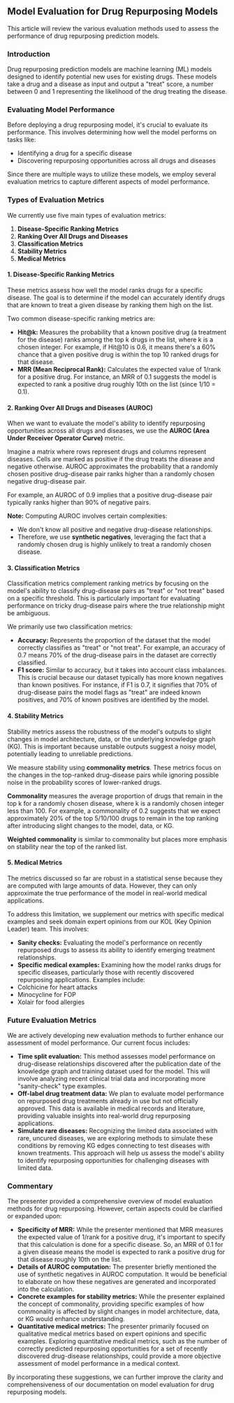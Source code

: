## Model Evaluation for Drug Repurposing Models

This article will review the various evaluation methods used to assess the performance of drug
repurposing prediction models.

### Introduction

Drug repurposing prediction models are machine learning (ML) models designed to identify potential
new uses for existing drugs. These models take a drug and a disease as input and output a "treat"
score, a number between 0 and 1 representing the likelihood of the drug treating the disease.

### Evaluating Model Performance

Before deploying a drug repurposing model, it's crucial to evaluate its performance. This involves
determining how well the model performs on tasks like:

- Identifying a drug for a specific disease
- Discovering repurposing opportunities across all drugs and diseases

Since there are multiple ways to utilize these models, we employ several evaluation metrics to
capture different aspects of model performance.

### Types of Evaluation Metrics

We currently use five main types of evaluation metrics:

1. **Disease-Specific Ranking Metrics**
2. **Ranking Over All Drugs and Diseases**
3. **Classification Metrics**
4. **Stability Metrics**
5. **Medical Metrics**

#### 1. Disease-Specific Ranking Metrics

These metrics assess how well the model ranks drugs for a specific disease. The goal is to determine
if the model can accurately identify drugs that are known to treat a given disease by ranking them
high on the list.

Two common disease-specific ranking metrics are:

- **Hit@k:** Measures the probability that a known positive drug (a treatment for the disease) ranks
  among the top k drugs in the list, where k is a chosen integer. For example, if Hit@10 is 0.6, it
  means there's a 60% chance that a given positive drug is within the top 10 ranked drugs for that
  disease.
- **MRR (Mean Reciprocal Rank):** Calculates the expected value of 1/rank for a positive drug. For
  instance, an MRR of 0.1 suggests the model is expected to rank a positive drug roughly 10th on the
  list (since 1/10 = 0.1).

#### 2. Ranking Over All Drugs and Diseases (AUROC)

When we want to evaluate the model's ability to identify repurposing opportunities across all drugs
and diseases, we use the **AUROC (Area Under Receiver Operator Curve)** metric.

Imagine a matrix where rows represent drugs and columns represent diseases. Cells are marked as
positive if the drug treats the disease and negative otherwise. AUROC approximates the probability
that a randomly chosen positive drug-disease pair ranks higher than a randomly chosen negative
drug-disease pair.

For example, an AUROC of 0.9 implies that a positive drug-disease pair typically ranks higher than
90% of negative pairs.

**Note:** Computing AUROC involves certain complexities:

- We don't know all positive and negative drug-disease relationships.
- Therefore, we use **synthetic negatives**, leveraging the fact that a randomly chosen drug is
  highly unlikely to treat a randomly chosen disease.

#### 3. Classification Metrics

Classification metrics complement ranking metrics by focusing on the model's ability to classify
drug-disease pairs as "treat" or "not treat" based on a specific threshold. This is particularly
important for evaluating performance on tricky drug-disease pairs where the true relationship might
be ambiguous.

We primarily use two classification metrics:

- **Accuracy:** Represents the proportion of the dataset that the model correctly classifies as
  "treat" or "not treat". For example, an accuracy of 0.7 means 70% of the drug-disease pairs in the
  dataset are correctly classified.
- **F1 score:** Similar to accuracy, but it takes into account class imbalances. This is crucial
  because our dataset typically has more known negatives than known positives. For instance, if F1
  is 0.7, it signifies that 70% of drug-disease pairs the model flags as "treat" are indeed known
  positives, and 70% of known positives are identified by the model.

#### 4. Stability Metrics

Stability metrics assess the robustness of the model's outputs to slight changes in model
architecture, data, or the underlying knowledge graph (KG). This is important because unstable
outputs suggest a noisy model, potentially leading to unreliable predictions.

We measure stability using **commonality metrics**. These metrics focus on the changes in the
top-ranked drug-disease pairs while ignoring possible noise in the probability scores of
lower-ranked drugs.

**Commonality** measures the average proportion of drugs that remain in the top k for a randomly
chosen disease, where k is a randomly chosen integer less than 100. For example, a commonality of
0.2 suggests that we expect approximately 20% of the top 5/10/100 drugs to remain in the top ranking
after introducing slight changes to the model, data, or KG.

**Weighted commonality** is similar to commonality but places more emphasis on stability near the
top of the ranked list.

#### 5. Medical Metrics

The metrics discussed so far are robust in a statistical sense because they are computed with large
amounts of data. However, they can only approximate the true performance of the model in real-world
medical applications.

To address this limitation, we supplement our metrics with specific medical examples and seek domain
expert opinions from our KOL (Key Opinion Leader) team. This involves:

- **Sanity checks:** Evaluating the model's performance on recently repurposed drugs to assess its
  ability to identify emerging treatment relationships.
- **Specific medical examples:** Examining how the model ranks drugs for specific diseases,
  particularly those with recently discovered repurposing applications. Examples include:
- Colchicine for heart attacks
- Minocycline for FOP
- Xolair for food allergies

### Future Evaluation Metrics

We are actively developing new evaluation methods to further enhance our assessment of model
performance. Our current focus includes:

- **Time split evaluation:** This method assesses model performance on drug-disease relationships
  discovered after the publication date of the knowledge graph and training dataset used for the
  model. This will involve analyzing recent clinical trial data and incorporating more
  "sanity-check" type examples.
- **Off-label drug treatment data:** We plan to evaluate model performance on repurposed drug
  treatments already in use but not officially approved. This data is available in medical records
  and literature, providing valuable insights into real-world drug repurposing applications.
- **Simulate rare diseases:** Recognizing the limited data associated with rare, uncured diseases,
  we are exploring methods to simulate these conditions by removing KG edges connecting to test
  diseases with known treatments. This approach will help us assess the model's ability to identify
  repurposing opportunities for challenging diseases with limited data.

### Commentary

The presenter provided a comprehensive overview of model evaluation methods for drug repurposing.
However, certain aspects could be clarified or expanded upon:

- **Specificity of MRR:** While the presenter mentioned that MRR measures the expected value of
  1/rank for a positive drug, it's important to specify that this calculation is done for a specific
  disease. So, an MRR of 0.1 for a given disease means the model is expected to rank a positive drug
  for that disease roughly 10th on the list.
- **Details of AUROC computation:** The presenter briefly mentioned the use of synthetic negatives
  in AUROC computation. It would be beneficial to elaborate on how these negatives are generated and
  incorporated into the calculation.
- **Concrete examples for stability metrics:** While the presenter explained the concept of
  commonality, providing specific examples of how commonality is affected by slight changes in model
  architecture, data, or KG would enhance understanding.
- **Quantitative medical metrics:** The presenter primarily focused on qualitative medical metrics
  based on expert opinions and specific examples. Exploring quantitative medical metrics, such as
  the number of correctly predicted repurposing opportunities for a set of recently discovered
  drug-disease relationships, could provide a more objective assessment of model performance in a
  medical context.

By incorporating these suggestions, we can further improve the clarity and comprehensiveness of our
documentation on model evaluation for drug repurposing models.
